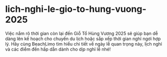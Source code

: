 # lich-nghi-le-gio-to-hung-vuong-2025
Việc nắm rõ thời gian còn lại đến Giỗ Tổ Hùng Vương 2025 sẽ giúp bạn dễ dàng lên kế hoạch cho chuyến du lịch hoặc sắp xếp thời gian nghỉ ngơi hợp lý. Hãy cùng BeachLimo tìm hiểu chi tiết về ngày lễ quan trọng này, lịch nghỉ và các điểm đến hấp dẫn dành cho dịp nghỉ lễ nhé!
